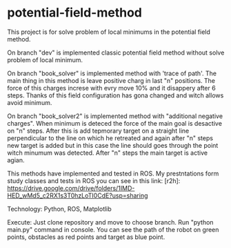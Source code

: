 # potential-field-method
This project is for solve problem of local minimums in  the potential field method. 

On branch "dev" is implemented classic potential field method without solve problem of local minimum.

On  branch "book_solver"  is implemented method with 'trace of path'. The main thing in this method is leave positive charg in last "n" positions. 
The force of this  charges increse with evry move 10%  and it disappery after 6 steps. Thanks of this 
field configuration has gona changed and witch allows avoid minimum.


On branch "book_solver2" is implemented method with "additional negative charges". When minimum is deteced the force of the main goal is desactive on "n" steps. 
After this is  add tepmorary target on a straight line perpendicular to the line on which he retreated and again after "n" steps new target is added but in this case the line
should goes through the point witch minumum was detected. After "n" steps the main target is active agian.

This methods have implemented and tested in ROS. My prestntations form study classes and tests in ROS you can see in this link: [r2h]: https://drive.google.com/drive/folders/1IMD-HED_wMd5_c2RX1s3T0hzLoTI0CdE?usp=sharing

Technology:
Python, ROS, Matplotlib


Execute:
Just clone repository and move to choose branch. Run "python main.py" command in console.
You can see the path of the robot on green points, obstacles as red points and target as blue point.



